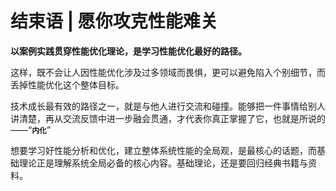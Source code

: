 # 结束语 | 愿你攻克性能难关

**以案例实践贯穿性能优化理论，是学习性能优化最好的路径。**

这样，既不会让人因性能优化涉及过多领域而畏惧，更可以避免陷入个别细节，而丢掉性能优化这个整体目标。

技术成长最有效的路径之一，就是与他人进行交流和碰撞。能够把一件事情给别人讲清楚，再从交流反馈中进一步融会贯通，才代表你真正掌握了它，也就是所说的——“**`内化`**”

想要学习好性能分析和优化，建立整体系统性能的全局观，是最核心的话题，而基础理论正是理解系统全局必备的核心内容。基础理论，还是要回归经典书籍与资料。

